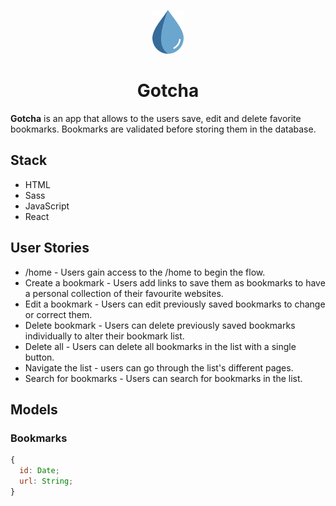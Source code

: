 <p align="center">
<img width="10%" src="./public//drop.svg">
</p>

<h1 align="center">Gotcha</h1>

**Gotcha** is an app that allows to the users save, edit and delete favorite bookmarks. Bookmarks are validated before storing them in the database.

## Stack
- HTML
- Sass
- JavaScript
- React

## User Stories
- /home - Users gain access to the /home to begin the flow.
- Create a bookmark - Users add links to save them as bookmarks to have a personal collection of their favourite websites.
- Edit a bookmark - Users can edit previously saved bookmarks to change or correct them.
- Delete bookmark - Users can delete previously saved bookmarks individually to alter their bookmark list.
- Delete all - Users can delete all bookmarks in the list with a single button.
- Navigate the list - users can go through the list's different pages.
- Search for bookmarks - Users can search for bookmarks in the list.

## Models

### Bookmarks

```javascript
{
  id: Date;
  url: String;
}
```

